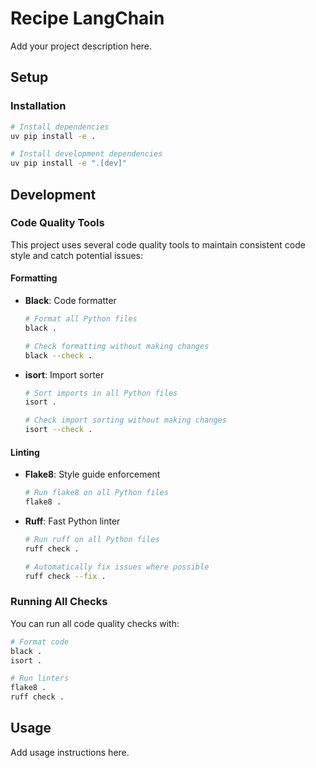 # Recipe LangChain

Add your project description here.

## Setup

### Installation

```bash
# Install dependencies
uv pip install -e .

# Install development dependencies
uv pip install -e ".[dev]"
```

## Development

### Code Quality Tools

This project uses several code quality tools to maintain consistent code style and catch potential issues:

#### Formatting

- **Black**: Code formatter
  ```bash
  # Format all Python files
  black .
  
  # Check formatting without making changes
  black --check .
  ```

- **isort**: Import sorter
  ```bash
  # Sort imports in all Python files
  isort .
  
  # Check import sorting without making changes
  isort --check .
  ```

#### Linting

- **Flake8**: Style guide enforcement
  ```bash
  # Run flake8 on all Python files
  flake8 .
  ```

- **Ruff**: Fast Python linter
  ```bash
  # Run ruff on all Python files
  ruff check .
  
  # Automatically fix issues where possible
  ruff check --fix .
  ```

### Running All Checks

You can run all code quality checks with:

```bash
# Format code
black .
isort .

# Run linters
flake8 .
ruff check .
```

## Usage

Add usage instructions here.
